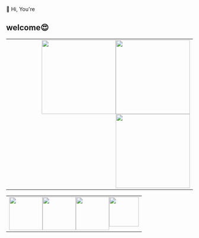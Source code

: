 👋 Hi, You're <h2>welcome😍</h2> 
<table>
   <tr>
      <td>
<img style='float:right' width=200 heigth=150 src='https://www.letscodeofficial.com/static/images/homepageImg.svg'/>
      <img style='float:right'  width=200 heigth=300 src='https://www.mazepoint.com/wp-content/uploads/2021/08/Business-intelligence-scaled-e1627919305108.jpeg'/>
  <img style='float:right' width=200 heigth=300 src='https://34co0u35pfyt37c0y0457xcu-wpengine.netdna-ssl.com/wp-content/uploads/2021/08/how-to-become-a-data-engineer.jpg'/>
      </td>
      
 
   </tr>
   


      
</table>



<table>
   <tr>
     
   <td>
    <img style='float:right' width=80 heigth=80 src='https://cdn.thenewstack.io/media/2021/11/ab06a958-pythonlogo.png'/>
   <img style='float:right' width=90 heigth=180 src='https://media.geeksforgeeks.org/wp-content/uploads/20191206153501/XML3.png'/>
       <img style='float:right' width=90 heigth=100 src='https://elabify.com/wp-content/uploads/2020/04/ODOO-en-1024x853-1.png'/>
       <img style='float:right' width=90 heigth=90 src='https://portcities.net/web/image/7698?access_token=60885545-f98b-490c-938f-5127820f70e8'/>
   </td>
   </tr>
   


      
</table>
